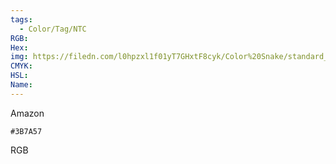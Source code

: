 ```yaml
---
tags:
  - Color/Tag/NTC
RGB:
Hex:
img: https://filedn.com/l0hpzxl1f01yT7GHxtF8cyk/Color%20Snake/standard_csv_to_svg//3B7A57.svg
CMYK:
HSL:
Name:
---
```

Amazon
```palette
#3B7A57
```
RGB
